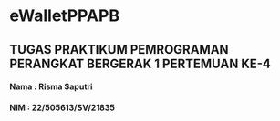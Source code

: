 # eWalletPPAPB
## TUGAS PRAKTIKUM PEMROGRAMAN PERANGKAT BERGERAK 1 PERTEMUAN KE-4

#### Nama : Risma Saputri
#### NIM : 22/505613/SV/21835

